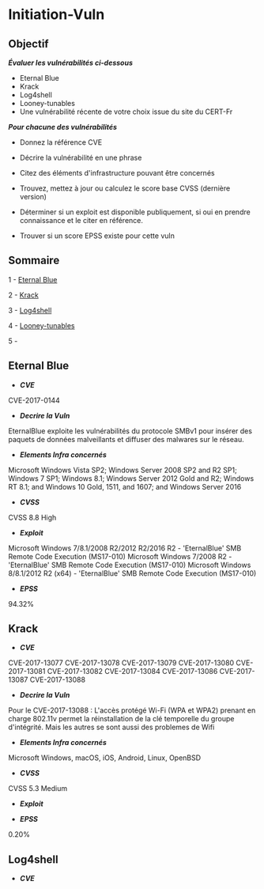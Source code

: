# Initiation-Vuln

## Objectif

***Évaluer les vulnérabilités ci-dessous***

- Eternal Blue
- Krack
- Log4shell
- Looney-tunables
- Une vulnérabilité récente de votre choix issue du site du CERT-Fr


***Pour chacune des vulnérabilités***

* Donnez la référence CVE

* Décrire la vulnérabilité en une phrase

* Citez des éléments d'infrastructure pouvant être concernés

* Trouvez, mettez à jour ou calculez le score base CVSS (dernière version)

* Déterminer si un exploit est disponible publiquement, si oui en prendre connaissance et le citer en référence.

* Trouver si un score EPSS existe pour cette vuln


## Sommaire

1 - [Eternal Blue](*eternal-blue)

2 - [Krack](*krack)

3 - [Log4shell](*log4shell)

4 - [Looney-tunables](*looney-tunables)

5 -


## Eternal Blue

- ***CVE***

CVE-2017-0144

- ***Decrire la Vuln***

EternalBlue exploite les vulnérabilités du protocole SMBv1 pour insérer des paquets de données malveillants et diffuser des malwares sur le réseau.

- ***Elements Infra concernés***

Microsoft Windows Vista SP2; Windows Server 2008 SP2 and R2 SP1; Windows 7 SP1; Windows 8.1; Windows Server 2012 Gold and R2; Windows RT 8.1; and Windows 10 Gold, 1511, and 1607; and Windows Server 2016

- ***CVSS***

CVSS 8.8 High

- ***Exploit***

Microsoft Windows 7/8.1/2008 R2/2012 R2/2016 R2 - 'EternalBlue' SMB Remote Code Execution (MS17-010)
Microsoft Windows 7/2008 R2 - 'EternalBlue' SMB Remote Code Execution (MS17-010)
Microsoft Windows 8/8.1/2012 R2 (x64) - 'EternalBlue' SMB Remote Code Execution (MS17-010)

- ***EPSS***

94.32%

## Krack

- ***CVE***

CVE-2017-13077
CVE-2017-13078
CVE-2017-13079
CVE-2017-13080
CVE-2017-13081
CVE-2017-13082
CVE-2017-13084
CVE-2017-13086
CVE-2017-13087
CVE-2017-13088

- ***Decrire la Vuln***

Pour le CVE-2017-13088 : L'accès protégé Wi-Fi (WPA et WPA2) prenant en charge 802.11v permet la réinstallation de la clé temporelle du groupe d'intégrité.
Mais les autres se sont aussi des problemes de Wifi

- ***Elements Infra concernés***

Microsoft Windows, macOS, iOS, Android, Linux, OpenBSD

- ***CVSS***

CVSS 5.3 Medium

- ***Exploit***


- ***EPSS***

0.20%

## Log4shell 

- ***CVE***
